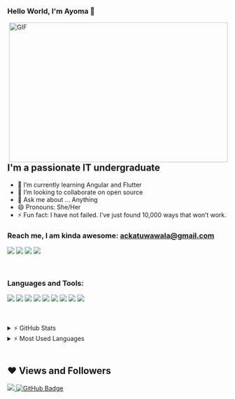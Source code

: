 ### Hello World, I'm Ayoma  👋

 <img align="right" alt="GIF" src="https://github.com/arsentieva/arsentieva/blob/main/code.gif?raw=true" width="500" height="320" />


## I'm a passionate IT undergraduate 
- 🌱 I’m currently learning Angular and Flutter
- 👯 I’m looking to collaborate on open source
- 💬 Ask me about ... Anything
- 😄 Pronouns: She/Her
- ⚡ Fun fact: I have not failed. I’ve just found 10,000 ways that won’t work.


### Reach me, I am kinda awesome: **ackatuwawala@gmail.com**
[<img src="https://img.icons8.com/fluent/50/000000/linkedin.png"/>][linkedin]
[<img src="https://img.icons8.com/fluent/48/000000/twitter.png"/>][twitter]
[<img src="https://img.icons8.com/ios-filled/50/000000/medium-monogram--v1.png"/>][medium]
[<img src="https://img.icons8.com/color/48/000000/blogger.png"/>][Blogspot]



<br />

### Languages and Tools:
<p align="left">
<img src="https://img.icons8.com/color/48/000000/c-programming.png"/>
<img src="https://img.icons8.com/color/48/000000/java-coffee-cup-logo.png"/>
<img src="https://img.icons8.com/color/48/000000/javascript.png"/>
<img src="https://img.icons8.com/color/48/000000/html-5--v1.png"/>
<img src="https://img.icons8.com/color/48/000000/angularjs.png"/>
<img src="https://img.icons8.com/color/48/000000/nodejs.png"/>
<img src="https://img.icons8.com/color/48/000000/flutter.png"/>
<img src="https://img.icons8.com/color/48/000000/microsoft-sql-server.png"/>
<img src="https://img.icons8.com/color/48/000000/git.png"/>
</p>

<br />
<br />

<details>
  <summary>⚡ GitHub Stats</summary>

  <img align="left" alt="GitHub Stats" src="https://github-readme-stats.vercel.app/api?username=A-Chathumini&show_icons=true&count_private=true&theme=react&hide_border=true&bg_color=0D1117">

</details>

<details>
  <summary>⚡ Most Used Languages</summary>

<img align="left" alt="GitHub Top Languages" src="https://github-readme-stats.vercel.app/api/top-langs/?username=A-Chathumini&langs_count=8&count_private=true&layout=compact&theme=react&hide_border=true&bg_color=0D1117" />

</details>
<br>

## ❤ Views and Followers
<a href="https://github.com/Meghna-DAS/github-profile-views-counter">
    <img src="https://komarev.com/ghpvc/?username=A-Chathumini">
</a>
<a href="https://github.com/A-Chathumini?tab=followers"><img src="https://img.shields.io/github/followers/A-Chathumini?label=Followers&style=social" alt="GitHub Badge"></a>


[linkedin]: https://www.linkedin.com/in/ayomakatuwawala/
[twitter]: https://twitter.com/AyomaKatuwawala
[medium]: https://ackatuwawala.medium.com/
[blogspot]: https://readncode.blogspot.com/
